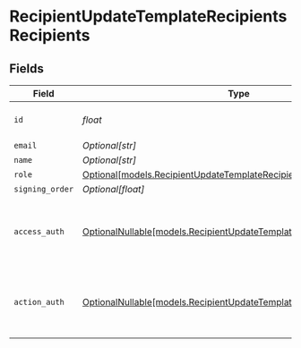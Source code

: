 # RecipientUpdateTemplateRecipientsRecipients


## Fields

| Field                                                                                                                            | Type                                                                                                                             | Required                                                                                                                         | Description                                                                                                                      |
| -------------------------------------------------------------------------------------------------------------------------------- | -------------------------------------------------------------------------------------------------------------------------------- | -------------------------------------------------------------------------------------------------------------------------------- | -------------------------------------------------------------------------------------------------------------------------------- |
| `id`                                                                                                                             | *float*                                                                                                                          | :heavy_check_mark:                                                                                                               | The ID of the recipient to update.                                                                                               |
| `email`                                                                                                                          | *Optional[str]*                                                                                                                  | :heavy_minus_sign:                                                                                                               | N/A                                                                                                                              |
| `name`                                                                                                                           | *Optional[str]*                                                                                                                  | :heavy_minus_sign:                                                                                                               | N/A                                                                                                                              |
| `role`                                                                                                                           | [Optional[models.RecipientUpdateTemplateRecipientsRole]](../models/recipientupdatetemplaterecipientsrole.md)                     | :heavy_minus_sign:                                                                                                               | N/A                                                                                                                              |
| `signing_order`                                                                                                                  | *Optional[float]*                                                                                                                | :heavy_minus_sign:                                                                                                               | N/A                                                                                                                              |
| `access_auth`                                                                                                                    | [OptionalNullable[models.RecipientUpdateTemplateRecipientsAccessAuth]](../models/recipientupdatetemplaterecipientsaccessauth.md) | :heavy_minus_sign:                                                                                                               | The type of authentication required for the recipient to access the document.                                                    |
| `action_auth`                                                                                                                    | [OptionalNullable[models.RecipientUpdateTemplateRecipientsActionAuth]](../models/recipientupdatetemplaterecipientsactionauth.md) | :heavy_minus_sign:                                                                                                               | The type of authentication required for the recipient to sign the document.                                                      |